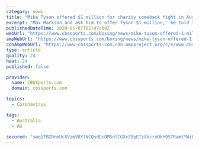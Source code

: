 ```yaml
---
category: news
title: "Mike Tyson offered $1 million for charity comeback fight in Australia, reports say"
excerpt: "Max Markson and ask him to offer Tyson $1 million,' he told the Daily Mail Online. 'Max brought him to Australia in 2012. He gets on well with him and his wife but the main thing is that he got him a visa to get into the country back then and that's the key."
publishedDateTime: 2020-05-07T01:47:00Z
webUrl: "https://www.cbssports.com/boxing/news/mike-tyson-offered-1-million-for-charity-comeback-fight-in-australia-reports-say/"
ampWebUrl: "https://www.cbssports.com/boxing/news/mike-tyson-offered-1-million-for-charity-comeback-fight-in-australia-reports-say/amp/"
cdnAmpWebUrl: "https://www-cbssports-com.cdn.ampproject.org/c/s/www.cbssports.com/boxing/news/mike-tyson-offered-1-million-for-charity-comeback-fight-in-australia-reports-say/amp/"
type: article
quality: 24
heat: 24
published: false

provider:
  name: CBSSports.com
  domain: cbssports.com

topics:
  - Coronavirus

tags:
  - Australia
  - AU

secured: "smq1TBZOnmUcXVimV8YlNCQsdDcOM5nSCGXxZ9pETzVbcrxOkh9STRamtYWiUzgHengPLPI2c/iCx3Nf2bNp9RJVDKubVnoTfto2OXoF28pHfe6dY47Ov1bEqbv+AokyOVOifmG3vy7Ro9zp5E1z6szyWEV7jb8yf/hKQu3/wr7BpFmZMnItKEgB+TLx6Yxq8PD1tcNjCzxxITi1U+lQlqiuxxlTYDxUyBrzPDuXzA96txzLtyylS6jiYZwH/lHCLCKaFtXuF3vS9+LSwKDbvfDcFvRNQO1qATIjcTkHwtgTzrJTKbuYvQHXlm2CCJz6JZp1GL4BtBVh75YmvdvJ9xZirdLBzb5aIPQkkRHKht4HsYIJNIT+KoJfb8EUc3VePbYJslKGizc7GUV04YhRBiKkrdJ4W7y373EBCmTW+lIIuRzV+vEiDdS0RQVHuDq17dBzdll/on0+RMThHN4w4sEG1K40teDmTbiwOew/NDs=;kuPpuSWMk2BSjMUeAW/NRQ=="
---
```


